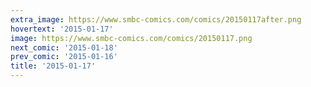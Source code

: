 ```yaml
---
extra_image: https://www.smbc-comics.com/comics/20150117after.png
hovertext: '2015-01-17'
image: https://www.smbc-comics.com/comics/20150117.png
next_comic: '2015-01-18'
prev_comic: '2015-01-16'
title: '2015-01-17'
---
```


